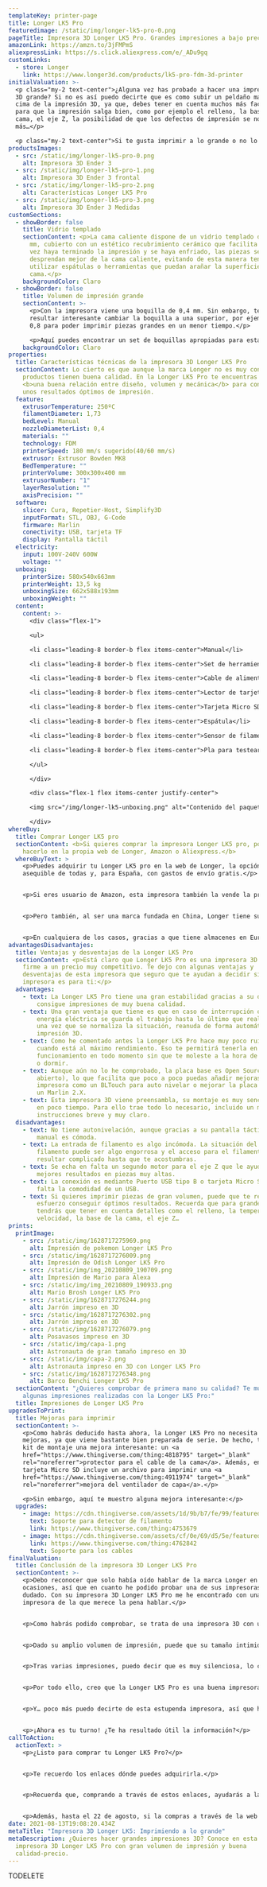 ```yaml
---
templateKey: printer-page
title: Longer LK5 Pro
featuredimage: /static/img/longer-lk5-pro-0.png
pageTitle: Impresora 3D Longer LK5 Pro. Grandes impresiones a bajo precio.
amazonLink: https://amzn.to/3jFMPmS
aliexpressLink: https://s.click.aliexpress.com/e/_ADu9gq
customLinks:
  - store: Longer
    link: https://www.longer3d.com/products/lk5-pro-fdm-3d-printer
initialValuation: >-
  <p class="my-2 text-center">¿Alguna vez has probado a hacer una impresión en
  3D grande? Si no es así puedo decirte que es como subir un peldaño más en la
  cima de la impresión 3D, ya que, debes tener en cuenta muchos más factores
  para que la impresión salga bien, como por ejemplo el relleno, la base de la
  cama, el eje Z, la posibilidad de que los defectos de impresión se noten
  más…</p>

  <p class="my-2 text-center">Si te gusta imprimir a lo grande o no lo has probado nunca, pero estás deseando imprimir piezas grandes a un precio razonable, es muy probable que estés buscando <b class="font-bold">una impresora 3D como la Longer Lk5 Pro</b>, esta es la impresora de gran formato que nos ofrece la marca Longer.</p>
productsImages:
  - src: /static/img/longer-lk5-pro-0.png
    alt: Impresora 3D Ender 3
  - src: /static/img/longer-lk5-pro-1.png
    alt: Impresora 3D Ender 3 frontal
  - src: /static/img/longer-lk5-pro-2.png
    alt: Características Longer LK5 Pro
  - src: /static/img/longer-lk5-pro-3.png
    alt: Impresora 3D Ender 3 Medidas
customSections:
  - showBorder: false
    title: Vidrio templado
    sectionContent: <p>La cama caliente dispone de un vidrio templado de 300 x 300
      mm, cubierto con un estético recubrimiento cerámico que facilita que, una
      vez haya terminado la impresión y se haya enfriado, las piezas se
      desprendan mejor de la cama caliente, evitando de esta manera tener que
      utilizar espátulas o herramientas que puedan arañar la superficie de la
      cama.</p>
    backgroundColor: Claro
  - showBorder: false
    title: Volumen de impresión grande
    sectionContent: >-
      <p>Con la impresora viene una boquilla de 0,4 mm. Sin embargo, te puede
      resultar interesante cambiar la boquilla a una superior, por ejemplo 0,6 o
      0,8 para poder imprimir piezas grandes en un menor tiempo.</p>

      <p>Aquí puedes encontrar un set de boquillas apropiadas para esta impresora:</p>
    backgroundColor: Claro
properties:
  title: Características técnicas de la impresora 3D Longer LK5 Pro
  sectionContent: Lo cierto es que aunque la marca Longer no es muy conocida, sus
    productos tienen buena calidad. En la Longer LK5 Pro te encuentras con
    <b>una buena relación entre diseño, volumen y mecánica</b> para conseguir
    unos resultados óptimos de impresión.
  feature:
    extrusorTemperature: 250ºC
    filamentDiameter: 1,73
    bedLevel: Manual
    nozzleDiameterList: 0,4
    materials: ""
    technology: FDM
    printerSpeed: 180 mm/s sugerido(40/60 mm/s)
    extrusor: Extrusor Bowden MK8
    BedTemperature: ""
    printerVolume: 300x300x400 mm
    extrusorNumber: "1"
    layerResolution: ""
    axisPrecision: ""
  software:
    slicer: Cura, Repetier-Host, Simplify3D
    inputFormat: STL, OBJ, G-Code
    firmware: Marlin
    conectivity: USB, tarjeta TF
    display: Pantalla táctil
  electricity:
    input: 100V-240V 600W
    voltage: ""
  unboxing:
    printerSize: 580x540x663mm
    printerWeight: 13,5 kg
    unboxingSize: 662x588x193mm
    unboxingWeight: ""
  content:
    content: >-
      <div class="flex-1">

      <ul>

      <li class="leading-8 border-b flex items-center">Manual</li>

      <li class="leading-8 border-b flex items-center">Set de herramientas y tornillería</li>

      <li class="leading-8 border-b flex items-center">Cable de alimentación luz</li>

      <li class="leading-8 border-b flex items-center">Lector de tarjetas</li>

      <li class="leading-8 border-b flex items-center">Tarjeta Micro SD</li>

      <li class="leading-8 border-b flex items-center">Espátula</li>

      <li class="leading-8 border-b flex items-center">Sensor de filamento</li>

      <li class="leading-8 border-b flex items-center">Pla para testear</li>

      </ul>

      </div>

      <div class="flex-1 flex items-center justify-center">

      <img src="/img/longer-lk5-unboxing.png" alt="Contenido del paquete" />

      </div>
whereBuy:
  title: Comprar Longer LK5 pro
  sectionContent: <b>Si quieres comprar la impresora Longer LK5 pro, podrás
    hacerlo en la propia web de Longer, Amazon o Aliexpress.</b>
  whereBuyText: >
    <p>Puedes adquirir tu Longer LK5 pro en la web de Longer, la opción más
    asequible de todas y, para España, con gastos de envío gratis.</p>


    <p>Si eres usuario de Amazon, esta impresora también la vende la propia marca Longer. Como siempre con la seguridad que ofrece Amazon en devolución, envío y garantía.</p>


    <p>Pero también, al ser una marca fundada en China, Longer tiene su tienda en Aliexpress donde la puedes encontrar a un precio muy bueno.</p>


    <p>En cualquiera de los casos, gracias a que tiene almacenes en Europa (Alemania) es fácil que la recibas en poco tiempo en tu casa (a mí me tardó menos de una semana).</p>
advantagesDisadvantajes:
  title: Ventajas y desventajas de la Longer LK5 Pro
  sectionContent: <p>Está claro que Longer LK5 Pro es una impresora 3D robusta y
    firme a un precio muy competitivo. Te dejo con algunas ventajas y
    desventajas de esta impresora que seguro que te ayudan a decidir si esta
    impresora es para ti:</p>
  advantages:
    - text: La Longer LK5 Pro tiene una gran estabilidad gracias a su diseño y
        consigue impresiones de muy buena calidad.
    - text: Una gran ventaja que tiene es que en caso de interrupción o pérdida de
        energía eléctrica se guarda el trabajo hasta lo último que realizó y,
        una vez que se normaliza la situación, reanuda de forma automática la
        impresión 3D.
    - text: Como he comentado antes la Longer LK5 Pro hace muy poco ruido, incluso
        cuando está al máximo rendimiento. Eso te permitirá tenerla en
        funcionamiento en todo momento sin que te moleste a la hora de trabajar
        o dormir.
    - text: Aunque aún no lo he comprobado, la placa base es Open Source (código
        abierto), lo que facilita que poco a poco puedas añadir mejoras a la
        impresora como un BLTouch para auto nivelar o mejorar la placa base con
        un Marlin 2.X.
    - text: Esta impresora 3D viene preensambla, su montaje es muy sencillo y se hace
        en poco tiempo. Para ello trae todo lo necesario, incluido un manual de
        instrucciones breve y muy claro.
  disadvantages:
    - text: No tiene autonivelación, aunque gracias a su pantalla táctil la nivelación
        manual es cómoda.
    - text: La entrada de filamento es algo incómoda. La situación del soporte para el
        filamento puede ser algo engorrosa y el acceso para el filamento puede
        resultar complicado hasta que te acostumbras.
    - text: Se echa en falta un segundo motor para el eje Z que le ayude a conseguir
        mejores resultados en piezas muy altas.
    - text: La conexión es mediante Puerto USB tipo B o tarjeta Micro SD, se echa en
        falta la comodidad de un USB.
    - text: Si quieres imprimir piezas de gran volumen, puede que te requiera algo de
        esfuerzo conseguir óptimos resultados. Recuerda que para grandes piezas
        tendrás que tener en cuenta detalles como el relleno, la temperatura, la
        velocidad, la base de la cama, el eje Z…
prints:
  printImage:
    - src: /static/img/1628717275969.png
      alt: Impresión de pokemon Longer LK5 Pro
    - src: /static/img/1628717276009.png
      alt: Impresión de Odish Longer LK5 Pro
    - src: /static/img/img_20210809_190709.png
      alt: Impresión de Mario para Alexa
    - src: /static/img/img_20210809_190933.png
      alt: Mario Brosh Longer LK5 Pro
    - src: /static/img/1628717276244.png
      alt: Jarrón impreso en 3D
    - src: /static/img/1628717276302.png
      alt: Jarrón impreso en 3D
    - src: /static/img/1628717276079.png
      alt: Posavasos impreso en 3D
    - src: /static/img/capa-1.png
      alt: Astronauta de gran tamaño impreso en 3D
    - src: /static/img/capa-2.png
      alt: Astronauta impreso en 3D con Longer LK5 Pro
    - src: /static/img/1628717276348.png
      alt: Barco Benchi Longer LK5 Pro
  sectionContent: "¿Quieres comprobar de primera mano su calidad? Te muestro
    algunas impresiones realizadas con la Longer LK5 Pro:"
  title: Impresiones de Longer LK5 Pro
upgradesToPrint:
  title: Mejoras para imprimir
  sectionContent: >-
    <p>Como habrás deducido hasta ahora, la Longer LK5 Pro no necesita grandes
    mejoras, ya que viene bastante bien preparada de serie. De hecho, trae en su
    kit de montaje una mejora interesante: un <a
    href="https://www.thingiverse.com/thing:4818795" target="_blank"
    rel="noreferrer">protector para el cable de la cama</a>. Además, en la
    tarjeta Micro SD incluye un archivo para imprimir una <a
    href="https://www.thingiverse.com/thing:4911974" target="_blank"
    rel="noreferrer">mejora del ventilador de capa</a>.</p>

    <p>Sin embargo, aquí te muestro alguna mejora interesante:</p>
  upgrades:
    - image: https://cdn.thingiverse.com/assets/1d/9b/b7/fe/99/featured_preview_Filament_detector_bracket.png
      text: Soporte para detector de filamento
      link: https://www.thingiverse.com/thing:4753679
    - image: https://cdn.thingiverse.com/assets/cf/0e/69/d5/5e/featured_preview_thingholderwire.jpg
      link: https://www.thingiverse.com/thing:4762842
      text: Soporte para los cables
finalValuation:
  title: Conclusión de la impresora 3D Longer LK5 Pro
  sectionContent: >-
    <p>Debo reconocer que solo había oído hablar de la marca Longer en un par de
    ocasiones, así que en cuanto he podido probar una de sus impresoras no lo he
    dudado. Con su impresora 3D Longer LK5 Pro me he encontrado con una
    impresora de la que merece la pena hablar.</p>


    <p>Como habrás podido comprobar, se trata de una impresora 3D con una excelente relación calidad-precio que la convierte en una interesante inversión para cualquier usuario ya sea porque quiera empezar en la impresión 3D o subir de nivel en sus impresiones. Aunque no debemos olvidar que para realizar grandes impresiones requiere de algo de experiencia con todos los parámetros de impresión.</p>


    <p>Dado su amplio volumen de impresión, puede que su tamaño intimide y que no sea apta para cualquier escritorio, pero es gracias a ese tamaño, a su diseño y su estructura que consigue la estabilidad idónea para conseguir buenos resultados.</p>


    <p>Tras varias impresiones, puedo decir que es muy silenciosa, lo cual se agradece mucho. Además, es fácil de usar gracias a la accesibilidad de su pantalla táctil en la cual siempre muestra un resumen de impresión bastante interesante. Y, si bien es cierto que la calidad de impresión depende de muchas cosas, el resultado final es bastante decente.</p>


    <p>Por todo ello, creo que la Longer LK5 Pro es una buena impresora 3D que no tiene nada que envidiar a impresoras de la misma gama de marcas más conocidas. Tanto si quieres una impresora que te permita grandes impresiones como si quieres aprender a superarte en cada una de tus creaciones, no pases por alto esta opción.</p>


    <p>Y… poco más puedo decirte de esta estupenda impresora, así que hasta aquí la review.</p>


    <p>¡Ahora es tu turno! ¿Te ha resultado útil la información?</p>
callToAction:
  actionText: >
    <p>¿Listo para comprar tu Longer LK5 Pro?</p>


    <p>Te recuerdo los enlaces dónde puedes adquirirla.</p>


    <p>Recuerda que, comprando a través de estos enlaces, ayudarás a la continuidad de la página para que pueda seguir creciendo poco a poco y trayéndote toda la información sobre impresión 3D.</p>


    <p>Además, hasta el 22 de agosto, si la compras a través de la web de Longer, con el código FHFB2YMYHBVG conseguirás un 15% de descuento extra.</p>
date: 2021-08-13T19:08:20.434Z
metaTitle: "Impresora 3D Longer LK5: Imprimiendo a lo grande"
metaDescription: ¿Quieres hacer grandes impresiones 3D? Conoce en esta review la
  impresora 3D Longer LK5 Pro con gran volumen de impresión y buena
  calidad-precio.
---
```

TODELETE